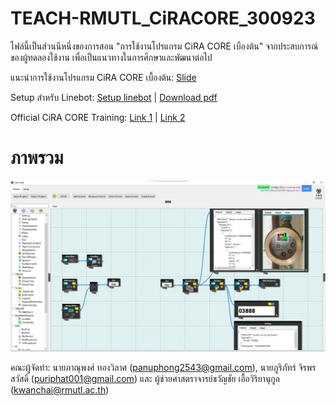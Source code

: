 # TEACH-RMUTL_CiRACORE_300923
ไฟล์นี้เป็นส่วนนึหนึ่งของการสอน "การใช้งานโปรแกรม CiRA CORE เบิ้องต้น" จากประสบการณ์ของผู้ทดลองใช้งาน เพื่อเป็นแนวทางในการศึกษาและพัฒนาต่อไป

แนะนำการใช้งานโปรแกรม CiRA CORE เบื้องต้น:
[Slide](https://livermutlac-my.sharepoint.com/:b:/g/personal/puriphat_ji64_live_rmutl_ac_th/EbDeQB5WqcdFs1HRoZ5EzYsBJRSnyDCgxMQamCrRb4JAwQ?e=YevyyD)

Setup สำหรับ Linebot:
[Setup linebot](https://livermutlac-my.sharepoint.com/:b:/g/personal/puriphat_ji64_live_rmutl_ac_th/Ec9CfmnkkcRHi7bASIF-DS4B7uoldH7YTZf4e4-oE67Lzw?e=iExzEY) | [Download pdf](https://github.com/redsoul2032/TEACH-RMUTL_CiRACORE_300923/files/12735796/01-setup.linebot.ciracore.pdf)

Official CiRA CORE Training: [Link 1](https://docs.google.com/spreadsheets/d/1FOC1_7c3la91gN0qDu7LyH38-QvpFmPq3pUWKZEr9H0/edit#gid=0) | [Link 2](https://drive.google.com/drive/folders/1ZV2SaFev0zYfQ346Po5ShyQQ3iZEY8Wx)

# ภาพรวม
<img src="./image/git/overview.png">

คณะผู้จัดทำ:
  นายภาณุพงศ์ ทองวิลาศ (panuphong2543@gmail.com), นายภูริภัทร์ จิรพรสวัสดิ์ (puriphat001@gmail.com) และ ผู้ช่วยศาสตราจารย์ขวัญชัย เอื้อวิริยานุกูล (kwanchai@rmutl.ac.th)
